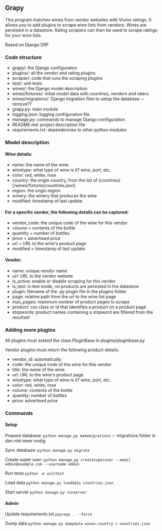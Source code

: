 ## Grapy

This program matches wines from vendor websites with Vivino ratings. It allows 
you to add plugins to scrape wine lists from vendors. Wines are persisted in a 
datastore. Rating scrapers can then be used to scrape ratings for your wine 
lists.

Based on Django DRF


### Code structure

* grapy/: the Django configuration
* plugins/: all the vendor and rating plugins
* scraper/: code that runs the scraping plugins
* test/: unit tests
* wines/: the Django model description
* wines/fixtures/: initial model data with countries, vendors and raters
* wines/migrations/: Django migration files to setup the database -- remove??
* grapy.py: main module
* logging.json: logging configuration file
* manage.py: commands to manage Django configuration
* README.md: project description file
* requirements.txt: dependencies to other python modules


### Model description

#### Wine details:
* name: the name of the wine.
* winetype: what type of wine is it? wine, port, etc.
* color: red, white, rose
* country: the origin country, from the list of (countries)[/wines/fixtures/countries.json]
* region: the origin region
* winery: the winery that produces the wine
* modified: timestamp of last update

#### For a specific vendor, the following details can be captured:
* vendor_code: the unique code of the wine for this vendor
* volume = contents of the bottle
* quantity = number of bottles
* price = advertised price
* url = URL to the wine's product page
* modified = timestamp of last update

#### Vendor:
* name: unique vendor name
* url: URL to the vendor website
* is_active: enable or disable scraping for this vendor
* is_test: in test mode, no products are persisted in the datastore
* plugin: filename of the .py plugin file in the plugins folder
* page: relative path from the url to the wine list page
* max_pages: maximum number of product pages to scrape
* product: css class or id that identifies a product on a product page
* stopwords: product names containing a stopword are filtered from the resultset



### Adding more plugins

All plugins must extend the class PluginBase in plugins/pluginbase.py

Vendor plugins must return the following product details:

* vendor_id: automatically
* code: the unique code of the wine for this vendor
* title: the name of the wine.
* url: URL to the wine's product page
* winetype: what type of wine is it? wine, port, etc.
* color: red, white, rose
* volume: contents of the bottle
* quantity: number of bottles
* price: advertised price


### Commands


#### Setup
Prepare database:
```python manage.py makemigrations```
-- migrations folder is dan niet meer nodig


Sync database:
```python manage.py migrate```


Create super user:
```python manage.py createsuperuser --email admin@example.com --username admin```


Run tests
```python -m unittest```


Load data
```python manage.py loaddata countries.json```


Start server
```python manage.py runserver```


#### Admin

Update requirements.txt
```pipreqs . --force```

Dump data
```python manage.py dumpdata wines.country > countries.json```

